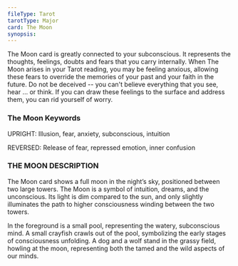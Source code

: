 ```yaml
---
fileType: Tarot
tarotType: Major
card: The Moon
synopsis: 
---
```

The Moon card is greatly connected to your subconscious. It represents the thoughts, feelings, doubts and fears that you carry internally. When The Moon arises in your Tarot reading, you may be feeling anxious, allowing these fears to override the memories of your past and your faith in the future. Do not be deceived -- you can't believe everything that you see, hear ... or think. If you can draw these feelings to the surface and address them, you can rid yourself of worry.

### The Moon Keywords

UPRIGHT: Illusion, fear, anxiety, subconscious, intuition

REVERSED: Release of fear, repressed emotion, inner confusion

### THE MOON DESCRIPTION

The Moon card shows a full moon in the night’s sky, positioned between two large towers. The Moon is a symbol of intuition, dreams, and the unconscious. Its light is dim compared to the sun, and only slightly illuminates the path to higher consciousness winding between the two towers.

In the foreground is a small pool, representing the watery, subconscious mind. A small crayfish crawls out of the pool, symbolizing the early stages of consciousness unfolding. A dog and a wolf stand in the grassy field, howling at the moon, representing both the tamed and the wild aspects of our minds.
